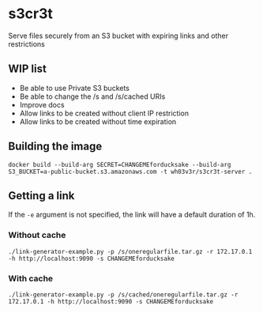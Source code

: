 # s3cr3t
Serve files securely from an S3 bucket with expiring links and other restrictions

## WIP list

- Be able to use Private S3 buckets
- Be able to change the /s and /s/cached URIs
- Improve docs
- Allow links to be created without client IP restriction
- Allow links to be created without time expiration


## Building the image

`docker build --build-arg SECRET=CHANGEMEforducksake --build-arg S3_BUCKET=a-public-bucket.s3.amazonaws.com -t wh03v3r/s3cr3t-server .`

## Getting a link

If the `-e` argument is not specified, the link will have a default duration of 1h.

### Without cache

`./link-generator-example.py -p /s/oneregularfile.tar.gz -r 172.17.0.1 -h http://localhost:9090 -s CHANGEMEforducksake`


### With cache

`./link-generator-example.py -p /s/cached/oneregularfile.tar.gz -r 172.17.0.1 -h http://localhost:9090 -s CHANGEMEforducksake`
